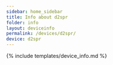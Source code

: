 ```yaml
---
sidebar: home_sidebar
title: Info about d2spr
folder: info
layout: deviceinfo
permalink: /devices/d2spr/
device: d2spr
---
```

{% include templates/device_info.md %}
